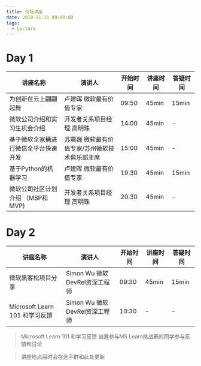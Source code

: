 ```yaml
---
title: 现场讲座
date: 2019-11-21 00:00:00
tags:
  - Lecture
---
```


# Day 1

| 讲座名称                             | 演讲人                                         | 开始时间 | 讲座时间 | 答疑时间 |
| ------------------------------------ | ---------------------------------------------- | -------- | -------- | -------- |
| 为创新在云上翩翩起舞                 | 卢建晖 微软最有价值专家                        | 09:50    | 45min    | 15min    |
| 微软公司介绍和实习生机会介绍         | 开发者关系项目经理 高明珠                      | 14:00    | 45min    | -        |
| 基于微软全家桶进行微信全平台快速开发 | 苏震巍 微软最有价值专家/苏州微软技术俱乐部主席 | 15:00    | 45min    | -        |
| 基于Python的机器学习                 | 卢建晖 微软最有价值专家                        | 19:30    | 45min    | 15min    |
| 微软公司社区计划介绍 （MSP和MVP)     | 开发者关系项目经理 高明珠                      | 20:30    | 45min    | -        |

# Day 2

| 讲座名称                       | 演讲人                        | 开始时间 | 讲座时间 | 答疑时间 |
| ------------------------------ | ----------------------------- | -------- | -------- | -------- |
| 微软黑客松项目分享             | Simon Wu 微软DevRel资深工程师 | 09:30    | 45min    | 15min    |
| Microsoft Learn 101 和学习反馈 | Simon Wu 微软DevRel资深工程师 | 10:30    | -        | -        |

> Microsoft Learn 101 和学习反馈 诚邀参与MS Learn挑战赛的同学参与反馈和讨论

> 讲座地点届时会在选手群和此处更新